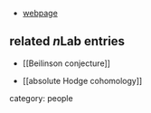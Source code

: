 

* [webpage](https://www.imj-prg.fr/~jan.nekovar/)

## related $n$Lab entries

* [[Beilinson conjecture]]

* [[absolute Hodge cohomology]]

category: people